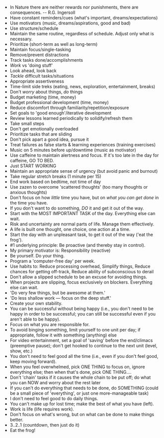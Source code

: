 - In Nature there are neither rewards nor punishments, there are consequences. -- R.G. Ingersoll
- Have constant reminders/cues (what's important, dreams/expectations)
- Use motivators (music, dreams/aspirations, good and bad)
- Use structure/schedule
- Maintain the same routine, regardless of schedule. Adjust only what is necessary.
- Prioritize (short-term as well as long-term)
- Maintain focus/single-tasking
- Remove/prevent distractions
- Track tasks done/accomplishments
- *Work* vs 'doing stuff'
- Look ahead, look back
- *Tackle* difficult tasks/situations
- Appropriate assertiveness
- Time-limit side treks (eating, news, exploration, entertainment, breaks)
- Don't *worry* about things, *do* things
- Budget marketing (time, money)
- Budget professional development (time, money)
- Reduce discomfort through familiarity/repetition/exposure
- Set goals to 'good enough'/iterative development
- Review lessons learned periodically to solidify/refresh them
- Take small steps
- Don't get emotionally overloaded
- Prioritize tasks that are sliding
- Don't pick apart a good idea, pursue it
- Treat failures as false starts & learning experiences (training exercises)
- Music on 5 minutes before up/downtime (music as motivator)
- Use caffeine to maintain alertness and focus. If it's too late in the day for caffeine, GO TO BED.
- Just START WORKING
- Maintain an appropriate sense of urgency (but avoid panic and burnout)
- Take regular stretch breaks (1 minute per 15)
- End work based on bedtime, not time of day
- Use zazen to overcome 'scattered thoughts' (too many thoughts or anxious thoughts)
- Don't focus on how *little* time you have, but on *what you can get done* in the time you have.
- If you don't want to do something, *DO* it and get it out of the way.
- Start with the MOST IMPORTANT TASK of the day. Everything else can wait.
- Risk and uncertainty are normal parts of life. Manage them effectively.
- A life is built one thought, one choice, one action at a time.
- Start the day with an unpleasant task, to get it out of the way ('eat the frog').
- #1 underlying principle: Be proactive (and thereby stay in control).
- My primary motivator is: Responsibility (reactive)
- Be yourself. Do your thing.
- Program a 'computer-free day' per week.
- Use habits to: Reduce processing overhead, Simplify things, Reduce chances for getting off-track, Reduce ability of subconscious to derail
- Don't allow a slipped schedule to be an excuse for avoiding things.
- When projects are slipping, focus exclusively on blockers. Everything else can wait.
- 'Do very few things, but be awesome at them.'
- 'Do less shallow work — focus on the deep stuff.'
- Create your own stability.
- You can be successful without being happy (i.e., you don't need to be happy in order to be successful; you can still be successful even if you aren't able to be happy).
- Focus on what you are responsible for.
- To avoid binging something, limit yourself to one unit per day; if appropriate, follow it with something (anything) else
- For video entertainment, set a goal of 'saving' before the end/climacs (preemptive pause); don't get hooked to continue to the next unit (level, show, etc.)
- You don't need to feel good all the time (i.e., even if you don't feel good, keep moving forward).
- When you feel overwhelmed, pick ONE THING to focus on, ignore everything else; then when that's done, pick ONE THING....
- Don't 'chain' tasks if it causes the whole chain to be put off; do what you can NOW and worry about the rest later
- If you can't do everything that needs to be done, do SOMETHING (could be a small piece of 'everything', or just one more-manageable task)
- I don't need to feel good to do daily things.
- You can't make up for lost time; make the best of what you have (left).
- Work is life (life requires work).
- Don't focus on what's wrong, but on what can be done to make things better.
- 3..2..1 (countdown, then just do it)
- Eat the frog!
